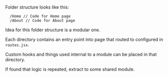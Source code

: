 Folder structure looks like this:

```
  /Home // Code for Home page
  /About // Code for About page
```

Idea for this folder structure is a modular one.

Each directory contains an entry point into page that routed to configured in `routes.jsx`.

Custom hooks and things used internal to a module can be placed in that directory.

If found that logic is repeated, extract to some shared module.
